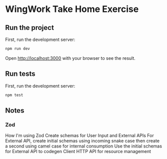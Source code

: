 # WingWork Take Home Exercise

## Run the project

First, run the development server:

```bash
npm run dev
```

Open [http://localhost:3000](http://localhost:3000) with your browser to see the result.

## Run tests

First, run the development server:

```bash
npm test
```


## Notes

### Zod
How I'm using Zod
Create schemas for User Input and External APIs
For External API, create initial schemas using incoming snake case then create a second using camel case for internal consumption
Use the initial schemas for External API to codegen Client HTTP API for resource management

